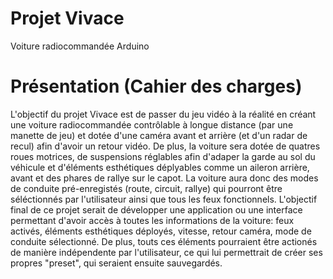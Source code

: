 # Projet Vivace
Voiture radiocommandée Arduino
# Présentation (Cahier des charges)
L'objectif du projet Vivace est de passer du jeu vidéo à la réalité en créant une voiture radiocommandée contrôlable à longue distance (par une manette de jeu) et dotée d'une caméra avant et arrière (et d'un radar de recul) afin d'avoir un retour vidéo.
De plus, la voiture sera dotée de quatres roues motrices, de suspensions réglables afin d'adaper la garde au sol du véhicule et d'éléments esthétiques déplyables comme un aileron arrière, avant et des phares de rallye sur le capot. La voiture aura donc des modes de conduite pré-enregistés (route, circuit, rallye) qui pourront être séléctionnés par l'utilisateur ainsi que tous les feux fonctionnels.
L'objectif final de ce projet serait de développer une application ou une interface permettant d'avoir accès à toutes les informations de la voiture: feux activés, éléments esthétiques déployés, vitesse, retour caméra, mode de conduite sélectionné. De plus, touts ces éléments pourraient être actionés de manière indépendente par l'utilisateur, ce qui lui permettrait de créer ses propres "preset", qui seraient ensuite sauvegardés.
